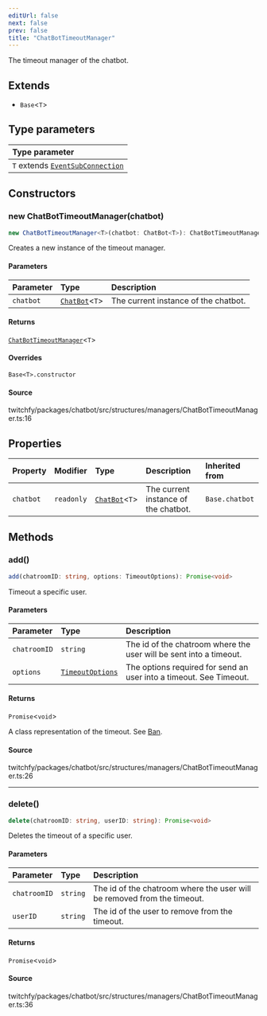 ```yaml
---
editUrl: false
next: false
prev: false
title: "ChatBotTimeoutManager"
---
```


The timeout manager of the chatbot.

## Extends

- `Base`\<`T`\>

## Type parameters

| Type parameter |
| :------ |
| `T` extends [`EventSubConnection`](/api/chatbot/enumerations/eventsubconnection/) |

## Constructors

### new ChatBotTimeoutManager(chatbot)

```ts
new ChatBotTimeoutManager<T>(chatbot: ChatBot<T>): ChatBotTimeoutManager<T>
```

Creates a new instance of the timeout manager.

#### Parameters

| Parameter | Type | Description |
| :------ | :------ | :------ |
| `chatbot` | [`ChatBot`](/api/chatbot/classes/chatbot/)\<`T`\> | The current instance of the chatbot. |

#### Returns

[`ChatBotTimeoutManager`](/api/chatbot/classes/chatbottimeoutmanager/)\<`T`\>

#### Overrides

`Base<T>.constructor`

#### Source

twitchfy/packages/chatbot/src/structures/managers/ChatBotTimeoutManager.ts:16

## Properties

| Property | Modifier | Type | Description | Inherited from |
| :------ | :------ | :------ | :------ | :------ |
| `chatbot` | `readonly` | [`ChatBot`](/api/chatbot/classes/chatbot/)\<`T`\> | The current instance of the chatbot. | `Base.chatbot` |

## Methods

### add()

```ts
add(chatroomID: string, options: TimeoutOptions): Promise<void>
```

Timeout a specific user.

#### Parameters

| Parameter | Type | Description |
| :------ | :------ | :------ |
| `chatroomID` | `string` | The id of the chatroom where the user will be sent into a timeout. |
| `options` | [`TimeoutOptions`](/api/chatbot/interfaces/timeoutoptions/) | The options required for send an user into a timeout. See Timeout. |

#### Returns

`Promise`\<`void`\>

A class representation of the timeout. See [Ban](/api/chatbot/api/chatbot/classes/ban/).

#### Source

twitchfy/packages/chatbot/src/structures/managers/ChatBotTimeoutManager.ts:26

***

### delete()

```ts
delete(chatroomID: string, userID: string): Promise<void>
```

Deletes the timeout of a specific user.

#### Parameters

| Parameter | Type | Description |
| :------ | :------ | :------ |
| `chatroomID` | `string` | The id of the chatroom where the user will be removed from the timeout. |
| `userID` | `string` | The id of the user to remove from the timeout. |

#### Returns

`Promise`\<`void`\>

#### Source

twitchfy/packages/chatbot/src/structures/managers/ChatBotTimeoutManager.ts:36

